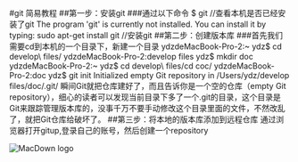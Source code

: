 #git 简易教程
##第一步：安装git
###通过以下命令
	$ git	//查看本机是否已经安装了git
	The program 'git' is currently not installed. You can 	install it by typing:
	sudo apt-get install git	//安装git
##第二步：创建版本库
###首先我们需要cd到本机的一个目录下，新建一个目录
	ydzdeMacBook-Pro-2:~ ydz$ cd develop\ files/
	ydzdeMacBook-Pro-2:develop files ydz$ mkdir doc
	ydzdeMacBook-Pro-2:~ ydz$ cd develop\ files/cd coc/
	ydzdeMacBook-Pro-2:doc ydz$ git init
	Initialized empty Git repository in /Users/ydz/develop files/doc/.git/
瞬间Git就把仓库建好了，而且告诉你是一个空的仓库（empty Git repository），细心的读者可以发现当前目录下多了一个.git的目录，这个目录是Git来跟踪管理版本库的，没事千万不要手动修改这个目录里面的文件，不然改乱了，就把Git仓库给破坏了。
##第三步：将本地的版本库添加到远程仓库
通过浏览器打开gitup,登录自己的账号，然后创建一个repository

![MacDown logo](http://macdown.uranusjr.com/static/base/img/logo-160.png)


	
